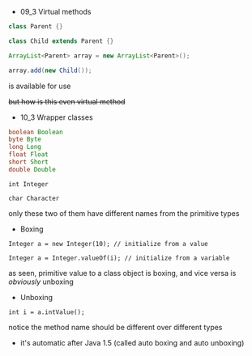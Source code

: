 - 09_3 Virtual methods

```java
class Parent {}

class Child extends Parent {}
```

```java
ArrayList<Parent> array = new ArrayList<Parent>();

array.add(new Child());
```

is available for use

~~but how is this even virtual method~~

- 10_3 Wrapper classes

```java
boolean Boolean
byte Byte
long Long
float Float
short Short
double Double
```

`int Integer`

`char Character`

only these two of them have different names from the primitive types

  - Boxing

`Integer a = new Integer(10); // initialize from a value`

`Integer a = Integer.valueOf(i); // initialize from a variable`

as seen, primitive value to a class object is boxing, and vice versa is *obviously* unboxing

  - Unboxing

`int i = a.intValue();`

notice the method name should be different over different types

+ it's automatic after Java 1.5 (called auto boxing and auto unboxing)